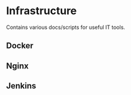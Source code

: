 # Infrastructure

Contains various docs/scripts for useful IT tools.

## Docker

## Nginx

## Jenkins



